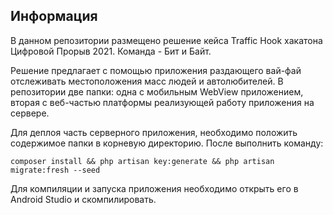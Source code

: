 ## Информация

В данном репозитории размещено решение кейса Traffic Hook хакатона Цифровой Прорыв 2021. Команда - Бит и Байт. 

Решение предлагает с помощью приложения раздающего вай-фай отслеживать местоположения масс людей и автолюбителей. В репозитории две папки: одна с мобильным WebView приложением, вторая с веб-частью платформы реализующей работу приложения на сервере.

Для деплоя часть серверного приложения, необходимо положить содержимое папки в корневую директорию. После выполнить команду:

`composer install && php artisan key:generate && php artisan migrate:fresh --seed`

Для компиляции и запуска приложения необходимо открыть его в Android Studio и скомпилировать.